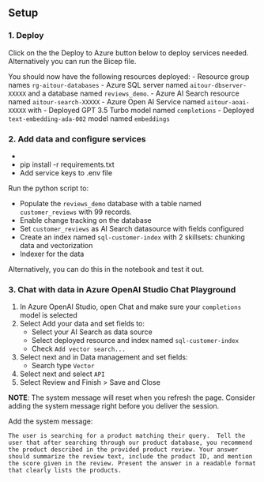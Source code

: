 ## Setup

### 1. Deploy

Click on the the Deploy to Azure button below to deploy services needed. Alternatively you can run the Bicep file.

You should now have the following resources deployed: 
    - Resource group names `rg-aitour-databases`
    - Azure SQL server named `aitour-dbserver-XXXXX` and a database named `reviews_demo`. 
    - Azure AI Search resource named `aitour-search-XXXXX`
    - Azure Open AI Service named `aitour-aoai-XXXXX` with
        - Deployed GPT 3.5 Turbo model named `completions`
        - Deployed `text-embedding-ada-002` model named `embeddings`

### 2. Add data and configure services

- 
- pip install -r requirements.txt
- Add service keys to .env file

Run the python script to:
- Populate the `reviews_demo` database with a table named `customer_reviews` with 99 records.
- Enable change tracking on the database
- Set `customer_reviews` as AI Search datasource with fields configured 
- Create an index named `sql-customer-index` with 2 skillsets: chunking data and vectorization
- Indexer for the data 

Alternatively, you can do this in the notebook and test it out.

### 3. Chat with data in Azure OpenAI Studio Chat Playground

1. In Azure OpenAI Studio, open Chat and make sure your `completions` model is selected
1. Select Add your data and set fields to:
    - Select your AI Search as data source
    - Select deployed resource and index named `sql-customer-index`
    - Check `Add vector search...`
1. Select next and in Data management and set fields:
    - Search type `Vector`
1. Select next and select `API`
1. Select Review and Finish > Save and Close


**NOTE**: The system message will reset when you refresh the page. Consider adding the system message right before you deliver the session.

Add the system message:

```
The user is searching for a product matching their query.  Tell the user that after searching through our product database, you recommend the product described in the provided product review. Your answer should summarize the review text, include the product ID, and mention the score given in the review. Present the answer in a readable format that clearly lists the products.
```